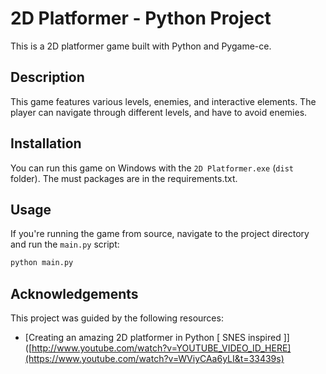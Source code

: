 # 2D Platformer - Python Project

This is a 2D platformer game built with Python and Pygame-ce.

## Description

This game features various levels, enemies, and interactive elements. The player can navigate through different levels, and have to avoid enemies.

## Installation

You can run this game on Windows with the `2D Platformer.exe` (`dist` folder). The must packages are in the requirements.txt.

## Usage

If you're running the game from source, navigate to the project directory and run the `main.py` script:

```bash
python main.py
```

## Acknowledgements

This project was guided by the following resources:

- [Creating an amazing 2D platformer in Python [ SNES inspired ]]([http://www.youtube.com/watch?v=YOUTUBE_VIDEO_ID_HERE](https://www.youtube.com/watch?v=WViyCAa6yLI&t=33439s)
